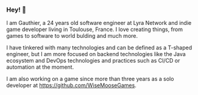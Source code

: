 ### Hey! 👋

I am Gauthier, a 24 years old software engineer at Lyra Network and indie game developer living in Toulouse, France.
I love creating things, from games to software to world bulding and much more.

I have tinkered with many technologies and can be defined as a T-shaped engineer, but I am more focused on backend technologies like the Java ecosystem and DevOps technologies and practices such as CI/CD or automation at the moment.

I am also working on a game since more than three years as a solo developer at https://github.com/WiseMooseGames. 
<!--
**Mozenn/Mozenn** is a ✨ _special_ ✨ repository because its `README.md` (this file) appears on your GitHub profile.

Here are some ideas to get you started:

- 🔭 I’m currently working on ...
- 🌱 I’m currently learning ...
- 👯 I’m looking to collaborate on ...
- 🤔 I’m looking for help with ...
- 💬 Ask me about ...
- 📫 How to reach me: ...
- 😄 Pronouns: ...
- ⚡ Fun fact: ...
-->
